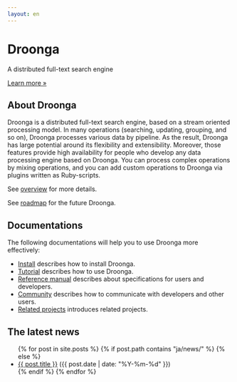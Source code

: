 ```yaml
---
layout: en
---
```


<div class="jumbotron">
<h1>Droonga</h1>
<p>A distributed full-text search engine</p>
<p><a class="btn btn-primary btn-lg" role="button" href="getting-started/">Learn more »</a></p>
</div>

## About Droonga

Droonga is a distributed full-text search engine, based on a stream oriented processing model.
In many operations (searching, updating, grouping, and so on), Droonga processes various data by pipeline.
As the result, Droonga has large potential around its flexibility and extensibility.
Moreover, those features provide high availability for people who develop any data processing engine based on Droonga.
You can process complex operations by mixing operations, and you can add custom operations to Droonga via plugins written as Ruby-scripts.

See [overview](overview/) for more details.

See [roadmap](roadmap/) for the future Droonga.

## Documentations

The following documentations will help you to use Droonga more effectively:

 * [Install](install/) describes how to install Droonga.
 * [Tutorial](tutorial/) describes how to use Droonga.
 * [Reference manual](reference/) describes about specifications for users and developers.
 * [Community](community/) describes how to communicate with developers and other users.
 * [Related projects](related-projects/) introduces related projects.

## The latest news

<ul class="posts">
  {% for post in site.posts %}
    {% if post.path contains "ja/news/" %}
    {% else %}
    <li>
      <a href="{{ post.url }}">{{ post.title }}</a>
      <span class="date">({{ post.date | date: "%Y-%m-%d" }})</span>
    </li>
    {% endif %}
  {% endfor %}
</ul>
